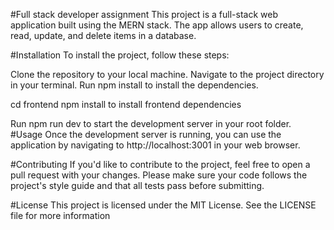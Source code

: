 #Full stack developer assignment
This project is a full-stack web application built using the MERN stack. The app allows users to create, read, update, and delete items in a database.

#Installation
To install the project, follow these steps:

Clone the repository to your local machine.
Navigate to the project directory in your terminal.
Run npm install to install the dependencies.

cd frontend npm install to install frontend dependencies

Run npm run dev to start the development server in your root folder.
#Usage
Once the development server is running, you can use the application by navigating to http://localhost:3001 in your web browser.

#Contributing
If you'd like to contribute to the project, feel free to open a pull request with your changes. Please make sure your code follows the project's style guide and that all tests pass before submitting.

#License
This project is licensed under the MIT License. See the LICENSE file for more information
